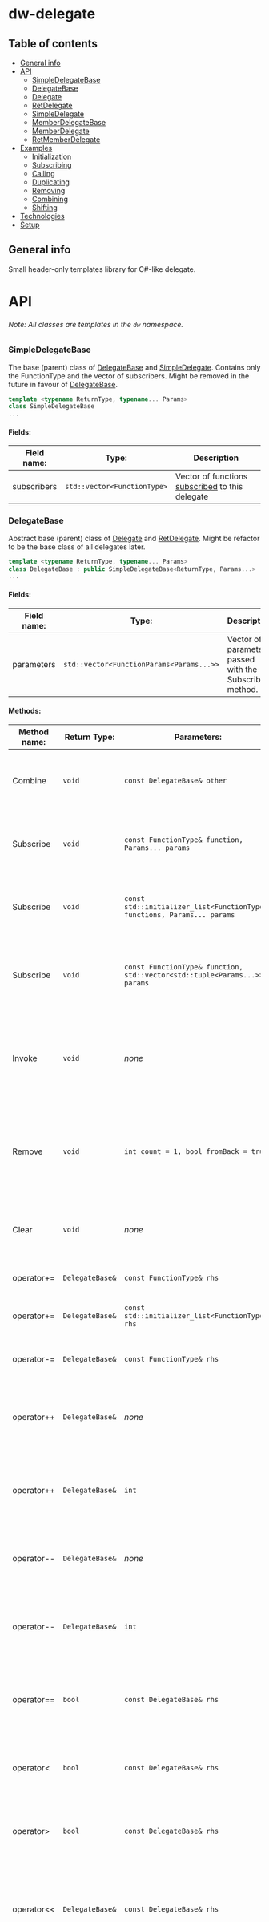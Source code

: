 # dw-delegate
## Table of contents
* [General info](#general-info)
* [API](#api)
  - [SimpleDelegateBase](#simpledelegatebase)
  - [DelegateBase](#delegatebase)
  - [Delegate](#delegate)
  - [RetDelegate](#retdelegate)
  - [SimpleDelegate](#simpledelegate)
  - [MemberDelegateBase](#memberdelegatebase)
  - [MemberDelegate](#memberdelegate)
  - [RetMemberDelegate](#retmemberdelegate)
* [Examples](#examples)
  - [Initialization](#initialization)
  - [Subscribing](#subscribing)
  - [Calling](#calling)
  - [Duplicating](#duplicating)
  - [Removing](#removing)
  - [Combining](#combining)
  - [Shifting](#shifting)
* [Technologies](#technologies)
* [Setup](#setup)

## General info
Small header-only templates library for C#-like delegate.

# API
###### Note: All classes are templates in the `dw` namespace.

### SimpleDelegateBase
The base (parent) class of [DelegateBase](#delegatebase) and [SimpleDelegate](#simpledelegate). Contains only the FunctionType and the vector of subscribers. Might be removed in the future in favour of [DelegateBase](#delegatebase).

```cpp
template <typename ReturnType, typename... Params>
class SimpleDelegateBase
...
```
#### Fields:
Field name:  | Type:                                               | Description
-------------|-----------------------------------------------------|------------
subscribers  | `std::vector<FunctionType>`                         | Vector of functions [subscribed](#subscribing) to this delegate

### DelegateBase
Abstract base (parent) class of [Delegate](#delegate) and [RetDelegate](#retdelegate). Might be refactor to be the base class of all delegates later.

```cpp
template <typename ReturnType, typename... Params>
class DelegateBase : public SimpleDelegateBase<ReturnType, Params...>
...
```

#### Fields:
Field name:  | Type:                                               | Description
-------------|-----------------------------------------------------|------------
parameters   | `std::vector<FunctionParams<Params...>>`            | Vector of parameters passed with the Subscribe() method.

#### Methods:
Method name: | Return Type:   | Parameters:                                                              | Description
-------------|----------------|--------------------------------------------------------------------------|------------
Combine      | `void`         | `const DelegateBase& other`                                              | [Subscribes](#subscribing) all functions (subscribers) from other delegate to this delegate
Subscribe    | `void`         | `const FunctionType& function, Params... params`                         | [Subscribes](#subscribing) single function and saves single parameters pack.
Subscribe    | `void`         | `const std::initializer_list<FunctionType>& functions, Params... params` | [Subscribes](#subscribing) multiple functions and saves single parameters pack.
Subscribe    | `void`         | `const FunctionType& function, std::vector<std::tuple<Params...>> params`| [Subscribes](#subscribing) single function and saves multiple parameters packs.
Invoke       | `void`         | *none*                                                                   | [Call](#calling) all subscribed functions of this delegate that have parameters saved on Subscribe() method.
Remove       | `void`         | `int count = 1, bool fromBack = true`                                    | [Remove](#removing) *count* functions from the back (fromBack == true) or front (fromBack == false).
Clear        | `void`         | *none*                                                                   | [Removes](#removing) all subscribed functions and parameters from this delegate.
operator+=   | `DelegateBase&`| `const FunctionType& rhs`                                                | [Subscribes](#subscribe) function to this delegate.
operator+=   | `DelegateBase&`| `const std::initializer_list<FunctionType>& rhs`                         | [Subscribes](#subscribe) multiple functions to this delegate.
operator-=   | `DelegateBase&`| `const FunctionType& rhs`                                                | [Unsubscribes](#removing) choosen function from this delegate.
operator++   | `DelegateBase&`| *none*                                                                   | Prefix version for [duplicating](#duplicating) delegate's last subscribed function.
operator++   | `DelegateBase&`| `int`                                                                    | Postfix version for [duplicating](#duplicating) delegate's last subscribed function.
operator--   | `DelegateBase&`| *none*                                                                   | Prefix version for [removing](#removing) delegate's last subscribed function.
operator--   | `DelegateBase&`| `int`                                                                    | Postfix version for [removing](#removing) delegate's last subscribed function.
operator==   | `bool`         | `const DelegateBase& rhs`                                                | Compares subscribers of other delegate to subscribers of this delegate.
operator<    | `bool`         | `const DelegateBase& rhs`                                                | Compares the size of subscribers vector of both delegates.
operator>    | `bool`         | `const DelegateBase& rhs`                                                | Compares the size of subscribers vector of both delegates.
operator<<   | `DelegateBase&`| `const DelegateBase& rhs`                                                | [Transfer](#shifting) all subscribers of other delegate to this delegate. Will clear subscribers from other delegate.
operator>>   | `DelegateBase&`| `const DelegateBase& rhs`                                                | [Transfer](#shifting) all subscribers of this delegate to other delegate. Will clear subscribers from this delegate.
  
### Delegate
Main delegate class.

```cpp
template <typename... Params>
class Delegate : public DelegateBase<void, Params...>
...
```
#### Methods:
Method name: | Return Type: | Parameters:                                                            | Description
-------------|--------------|------------------------------------------------------------------------|------------
operator()   | `void`       | `Params... params`                                                     | [Invokes](#calling) all subscribed functions with the specified `params`.

### RetDelegate
Same as [Delegate](#delegate), but can have a custom *ReturnType* specified as template parameter.
```cpp
template <typename ReturnType, typename... Params>
class RetDelegate : public DelegateBase<ReturnType, Params...>
...
```
#### Methods:
Method name: | Return Type: | Parameters:                                                            | Description
-------------|--------------|------------------------------------------------------------------------|------------
Invoke       | `ReturnType` | *none*                                                                 | [Invokes](#calling) all functions of this delegate that were subscribed with `Subscribe()` method.
operator()   | `ReturnType` | `Params... params`                                                     | [Invokes](#calling) all subscribed functions with the specified `params`. Returns the sum of all invoked functions results.

### SimpleDelegate
Type of delegate that don't have ability to save parameters through Subscribe() method. Is more memory efficient than [Delegate](#delegate) or [RetDelegate](#retdelegate).
```cpp
template <typename... Params>
class SimpleDelegate : public SimpleDelegateBase<void, Params...>
...
```
#### Methods:
Method name: | Return Type:      | Parameters:                                                            | Description
-------------|-------------------|------------------------------------------------------------------------|------------
operator()   | `void`            | `Params... params`                                                     | [Invokes](#calling) all subscribed functions with the specified `params`. 
operator+=   | `SimpleDelegate&` | `const FunctionType& rhs`                                              | [Subscribes](#subscribing) function to this delegate.
operator-=   | `SimpleDelegate&` | `const FunctionType& rhs`                                              | [Unsubscribes](#removing) choosen function from this delegate.

### MemberDelegateBase
Base class of Delegate that holds the subscribed member functions.
```cpp
template <typename ReturnType, class ObjType, typename... Params>
class MemberDelegateBase
...
```
#### Fields:
Field name:  | Type:                                               | Description
-------------|-----------------------------------------------------|------------
subscribers  | `std::vector<MemberFunctionType>`                   | Vector of methods subscribed to this delegate
parameters   | `std::vector<MemberFunctionParams<Params...>>`      | Vector of parameters passed with the Subscribe() method. 

#### Methods:
Method name: | Return Type:      | Parameters:                                                            | Description
-------------|-------------------|------------------------------------------------------------------------|------------
Subscribe    | `void`            | `ObjType* obj, const MemberFunctionType& method, Params...`            | [Subscribes](#subscribing) single member function and saves single parameters pack.
Clear        | `void`            | *none*                                                                 | Clears all methods and parameters of this delegate.
operator+=   | `MemberDelegate&` | `const MemberFunctionType& rhs`                                        | [Subscribe](#subscribing) method to this delegate.
operator+=   | `MemberDelegate&` | `const std::initializer_list<MemberFunctionType>& rhs`                 | [Subscribe](#subscribing) multiple methods to this delegate.
operator-=   | `MemberDelegate&` | `const MemberFunctionType& rhs`                                        | [Unsubscribe](#removing) choosen method from this delegate.
operator-=   | `MemberDelegate&` | `const std::initializer_list<MemberFunctionType>& rhs`                 | [Unsubscribe](#removing) multiple methods from this delegate.

### MemberDelegate
Delegate that holds the member functions with void return type.
```cpp
template <class ObjType, typename... Params>
class MemberDelegate : public MemberDelegateBase<void, ObjType, Params...>
...
```
#### Methods:
Method name: | Return Type:      | Parameters:                                                            | Description
-------------|-------------------|------------------------------------------------------------------------|------------
Invoke       | `void`            | *none*                                                                 | [Call](#calling) all subscribed methods of this delegate that have parameters saved on subscription.
operator()   | `void`            | `ObjType* obj, Params... params`                                       | [Calls](#calling) all subscribed methods with the specified `params` on the `obj`.

### RetMemberDelegate
Delegate that holds the member functions with any specified return type (but not void).
```cpp
template <typename ReturnType, class ObjType, typename... Params>
class RetMemberDelegate : public MemberDelegateBase<ReturnType, ObjType, Params...>
...
```
#### Methods:
Method name: | Return Type:      | Parameters:                                                            | Description
-------------|-------------------|------------------------------------------------------------------------|------------
Invoke       | `ReturnType`      | *none*                                                                 | [Call](#calling) all subscribed methods of this delegate that have parameters saved on subscription. Returns the sum of all called functions results.
operator()   | `ReturnType`      | `ObjType* obj, Params... params`                                       | [Calls](#calling) all subscribed methods with the specified `params` on the `obj`. Returns the sum of all called functions results.

## Examples
```cpp
#include "Delegate\Delegate.h"

using namespace dw;
```
### Initialization
Initializing delegates:
```cpp
// Initialization of delegate with void return type and no parameters.
Delegate<> del1;

// Initialization of delegate with one parameter returning nothing.
Delegate<int&> del2;

// Initialization of delegate with one parameter returning integer.
RetDelegate<int, int&> del3;

RetDelegate<void, int&> badDelegate; // Note that you can't initialize RetDelegate returning void.

// Initialization of SimpleDelegate with one parameter.
SimpleDelegate<int> del4;
```

### Subscribing
Subscribing lambda to the delegate without specifying parameters:
```cpp
Delegate<int&> del;
auto lambda = [](int& x) { x++; };

del += lambda;
```
Subscribing lambda to the delegate with specified parameters:
```cpp
Delegate<int&> del;
auto lambda = [](int& x) { x++; };

int y = 0;

del.Subscribe(lambda, y);
// Then Invoke() method will call this lambda function with the 'y' as parameter.
```
Subscribe several different functions using initializer list:
```cpp
Delegate<int> del;

auto lambda1 = [](int x) { std::cout << "First lambda x = " << x << std::endl; };
auto lambda2 = [](int x) { std::cout << "Second lambda x = " << x << std::endl; };
auto lambda3 = [](int x) { std::cout << "Third lambda x = " << x << std::endl; };
```
Subscribing with initializer list
```cpp
del += {lambda1, lambda2, lambda3};

del(4);
```
###### Result
```cpp
First lambda x = 4
Second lambda x = 4
Third lambda x = 4
```
---
Subscribing with Subscribe() method, passing parameters to be evaluated by choosen lambda function when the Invoke() method will be called:
```cpp
del.Subscribe(lambda1, {10, 13, 15});

del.Invoke();
```
###### Result
```cpp
First lambda x = 10
First lambda x = 13
First lambda x = 15
```
---
Subscribing several lambdas with Subscribe() method, passing one integer parameter to be evaluated later on Invoke() method:
```cpp
del.Subscribe({lambda1, lambda2, lambda3}, 21);

del.Invoke();
```
###### Result
```cpp
First lambda x = 21
Second lambda x = 21
Third lambda x = 21
```
---
Subscribing lambda with multiple parameters:
```cpp
Delegate<int, float, std::string> del;

auto lambda = [](int x1, float x2, std::string x3)
{
    std::cout << "x1 = " << x1 << ", x2 = " << x2 << ", x3 = " << x3 << std::endl;
};

// Subscribing one lambda with two tuples of parameters for later evaluation.
del.Subscribe(lambda, {{1, 3.5f, "foo"}, {2, 5.74f, "bar"}});

del.Invoke();
```
###### Result
```cpp
x1 = 1, x2 = 3.5, x3 = foo
x1 = 2, x2 = 5.74, x3 = bar
```


### Calling
Calling subscribed functions of delegate with one parameter:
```cpp
Delegate<int&> del;
auto lambda = [](int& x) { x++; };

int y = 0;
del.Subscribe(lambda, y);

// Calling only those functions that were subscribed to the delegate with Subscribe() method:
del.Invoke();

// Calling all subscribed functions (saved parameters will not be used):
int z = 0;
del(z);
```

Calling subscribed functions of delegate returning integer with one parameter:
```cpp
RetDelegate<int, int&> del;
auto lambda = [](int& x) -> int { return x; };

int y = 0;
del.Subscribe(lambda, y);

// Calling only those functions that were subscribed to the delegate with Subscribe() method:
int a = del.Invoke();

// Calling all subscribed functions without saved parameters:
int b = del(a);
```

### Duplicating
```cpp
Delegate<int> del;
auto lambda = [](int x) { std::cout << "x = " << x << std::endl; };

del.Subscribe(lambda, {4, 6, 8});

// Duplicating the last subscribed function with the specified integer parameter 8:
// Note that both postfix and prefix operators are valid.
del++;

del.Invoke();
```
###### Result
```cpp
x = 4
x = 6
x = 8
x = 8
```

### Removing
```cpp
Delegate<int> del;
auto lambda = [](int x) { std::cout << "x = " << x << std::endl; };

del.Subscribe(lambda, {4, 6, 8});

// Removing last subscribed function from the delegate.
del--;

del.Invoke();
```
###### Result
```cpp
x = 4
x = 6
```
---
Removing n functions from the delegate from end or beginning.
```cpp
Delegate<int> del;
auto lambda1 = [](int x) { std::cout << "x = " << x << std::endl; };
auto lambda2 = [](int y) { std::cout << "y = " << y << std::endl; };

del.Subscribe(lambda1, {4, 6, 8});
del.Subscribe(lambda2, {-5, -7});

std::cout << "Before:" << std::endl;
del.Invoke();

// Removing 1 function from the end:
del.Remove(1);

std::cout << "\nAfter removing 1 function from the end:" << std::endl;
del.Invoke();

// Removing 2 functions from the beginning:
del.Remove(2, false);

std::cout << "\nAfter removing 2 functions from the beginning: " << std::endl;
del.Invoke();
```
###### Result
```cpp
Before:
x = 4
x = 6
x = 8
y = -5
y = -7

After removing 1 function from the end:
x = 4
x = 6
x = 8
y = -5

After removing 2 functions from the beginning:
x = 8
y = -5
```

### Combining
You can combine two delegates subscribed functions by using Combine() method.

Note: Combining is performed for the delegate that calls the Combine() method only, so other (second) delegate will not be updated.
```cpp
Delegate<int> del1;
Delegate<int> del2;

auto lambda1 = [](int x) { std::cout << "x = " << x << std::endl; };
auto lambda2 = [](int y) { std::cout << "y = " << y << std::endl; };

// Subscribing first lambda with two different parameters for later evaluation to the first delegate.
del1.Subscribe(lambda1, {10, 15});

// Subscribing second lambda with two different parameters for later evaluation to the second delegate.
del2.Subscribe(lambda2, {-2, -6});

// Combining first delegate with the second delegate.
del1.Combine(del2);

del1.Invoke();
```
###### Result
```cpp
x = 10
x = 15
y = -2
y = -6
```

### Shifting
You can transfer all subscribed functions, with the parameters that were saved, from one delegate to another by using the overloaded right and left shift operators. All subscribed methods of delegate from which shift was applied will be cleared. For example, considering that delegates have matching signature, this line of code: ```delegate1 >> delegate2;```, will transfer all methods of ```delegate1``` to ```delegate2```, and clear all the subscribed methods of ```delegate1```.

Note: Both delegates must have the same signature.
```cpp
Delegate<int> del1;
Delegate<int> del2;

auto lambda1 = [](int x) { std::cout << "x = " << x << std::endl; };
auto lambda2 = [](int y) { std::cout << "y = " << y << std::endl; };

del1.Subscribe(lambda1, {10, 15});
del2.Subscribe(lambda2, {-2, -6});

del1 << del2;

std::cout << "\nFirst delegate: " << std::endl;
del1.Invoke();

std::cout << "\nSecond delegate: None" << std::endl;
del2.Invoke();
```
###### Result
```cpp
First delegate:
x = 10
x = 15
y = -2
y = -6

Second delegate: None
```

```cpp
// ...

del1 >> del2;

std::cout << "\nFirst delegate: None" << std::endl;
del1.Invoke();

std::cout << "\nSecond delegate: " << std::endl;
del2.Invoke();
```
###### Result
```cpp
First delegate: None

Second delegate:
x = 10
x = 15
y = -2
y = -6
```

## Technologies
Project is created with:
* C++ Standard: 14 (or later)

## Setup
Just put **Delegate** folder into the project.
